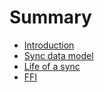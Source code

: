 # Summary

* [Introduction](README.md)
* [Sync data model](data-model.md)
* [Life of a sync](life-of-a-sync.md)
* [FFI](ffi.md)

